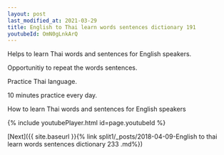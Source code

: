 ```yaml
---
layout: post
last_modified_at: 2021-03-29
title: English to Thai learn words sentences dictionary 191 
youtubeId: OmN0gLnkArQ
---
```

 
 
Helps to learn Thai words and sentences for English speakers.

Opportunitiy to repeat the words sentences. 

Practice Thai language. 
 
10 minutes practice every day. 
 
How to learn Thai words and sentences for English speakers 
 
{% include youtubePlayer.html id=page.youtubeId %}
 
 
[Next]({{ site.baseurl }}{% link  split1/_posts/2018-04-09-English to thai learn words sentences dictionary 233 .md%})
 
